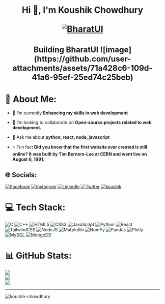 <h1 align="center">Hi 👋, I'm Koushik Chowdhury

[![BharatUI](https://img.shields.io/badge/Bharat-UI-%23E4405F.svg)](https://www.bharatui.com)

</h1>

<h3 align="center" style="font-size:25px">Building BharatUI ![image](https://github.com/user-attachments/assets/71a428c6-109d-41a6-95ef-25ed74c25beb)
</h3>


# 💫 About Me:


- 🔭 I’m currently  **Enhancing my skills in web development**


- 👯 I’m looking to collaborate on **Open-source projects related to web development.**



- 💬 Ask me about **python, react, node, javascript**

- ⚡ Fun fact **Did you know that the first website ever created is still online? It was built by Tim Berners-Lee at CERN and went live on August 6, 1991.**







## 🌐 Socials:
[![Facebook](https://img.shields.io/badge/Facebook-%231877F2.svg?logo=Facebook&logoColor=white)](https://facebook.com/koushik.chowdhury.3551)
 [![Instagram](https://img.shields.io/badge/Instagram-%23E4405F.svg?logo=Instagram&logoColor=white)](https://instagram.com/csakoushik) 
 [![LinkedIn](https://img.shields.io/badge/LinkedIn-%230077B5.svg?logo=linkedin&logoColor=white)](https://linkedin.com/in/koushik-chowdhury) 
 [![Twitter](https://img.shields.io/badge/Twitter-%231DA1F2.svg?logo=Twitter&logoColor=white)](https://twitter.com/@csakoushik)
[![koushik](https://img.shields.io/badge/Website-%23E4405F.svg)](https://koushik-chowdhury.github.io/portfolio/)



# 💻 Tech Stack:
![C](https://img.shields.io/badge/c-%2300599C.svg?style=for-the-badge&logo=c&logoColor=white) ![C++](https://img.shields.io/badge/c++-%2300599C.svg?style=for-the-badge&logo=c%2B%2B&logoColor=white) ![HTML5](https://img.shields.io/badge/html5-%23E34F26.svg?style=for-the-badge&logo=html5&logoColor=white) ![CSS3](https://img.shields.io/badge/css3-%231572B6.svg?style=for-the-badge&logo=css3&logoColor=white) ![JavaScript](https://img.shields.io/badge/javascript-%23323330.svg?style=for-the-badge&logo=javascript&logoColor=%23F7DF1E) ![Python](https://img.shields.io/badge/python-3670A0?style=for-the-badge&logo=python&logoColor=ffdd54) ![React](https://img.shields.io/badge/react-%2320232a.svg?style=for-the-badge&logo=react&logoColor=%2361DAFB) ![TailwindCSS](https://img.shields.io/badge/tailwindcss-%2338B2AC.svg?style=for-the-badge&logo=tailwind-css&logoColor=white) ![NodeJS](https://img.shields.io/badge/node.js-6DA55F?style=for-the-badge&logo=node.js&logoColor=white) ![Matplotlib](https://img.shields.io/badge/Matplotlib-%23ffffff.svg?style=for-the-badge&logo=Matplotlib&logoColor=black) ![NumPy](https://img.shields.io/badge/numpy-%23013243.svg?style=for-the-badge&logo=numpy&logoColor=white) ![Pandas](https://img.shields.io/badge/pandas-%23150458.svg?style=for-the-badge&logo=pandas&logoColor=white) ![Plotly](https://img.shields.io/badge/Plotly-%233F4F75.svg?style=for-the-badge&logo=plotly&logoColor=white) ![MySQL](https://img.shields.io/badge/mysql-%2300000f.svg?style=for-the-badge&logo=mysql&logoColor=white) ![MongoDB](https://img.shields.io/badge/MongoDB-%234ea94b.svg?style=for-the-badge&logo=mongodb&logoColor=white)
# 📊 GitHub Stats:
![](https://github-readme-stats.vercel.app/api/top-langs/?username=koushik-chowdhury&theme=dark&hide_border=false&include_all_commits=false&count_private=false&layout=compact)<br/>
![](https://github-readme-stats.vercel.app/api?username=koushik-chowdhury&theme=dark&hide_border=false&include_all_commits=false&count_private=false)<br/>
![](https://github-readme-streak-stats.herokuapp.com/?user=koushik-chowdhury&theme=dark&hide_border=false)



<hr>
<p align="left"> <img src="https://komarev.com/ghpvc/?username=koushik-chowdhury&label=Profile%20views&color=0e75b6&style=flat" alt="koushik-chowdhury" /> </p>
